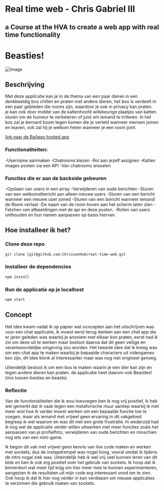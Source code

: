 # Real time web - Chris Gabriel III
## a Course at the HVA to create a web app with real time functionality

# Beasties!
![image](https://github.com/ChrisvanHvA/real-time-web/assets/90341211/6c31f2f7-5b62-41af-934e-b5c06a1fdff4)

## Beschrijving
Met deze applicatie kan je in de thema van een paar dieren in een denkbeeldig bos chillen en praten met andere dieren, het bos is verdeelt in een paar gebieden die rooms zijn, waardoor je ook in privacy kan praten.  
je kan ook door middel van de kattenhoofd willekeurige plaatjes van katten sturen om de humeur te verbeteren of juist om iemand te irriteren.
In het bos zal je bernard boom tegen komen die je verteld wanneer mensen joinen en leaven, ook zal hij je welkom heten wanneer je een room joint.


[link naar de Railway hosted app](https://real-time-web-production.up.railway.app/)


### Functionaliteiten:
-Username aanmaken
-Chatrooms kiezen 
-Rol aan jezelf assignen
-Katten images posten via een API
-Van chatrooms wisselen

### Functies die er aan de backside gebeuren
-Opslaan van users in een array
-Verwijderen van oude berichten
-Sturen van een welkomstbericht aan alleen nieuwe users
-Sturen van een bericht wanneer een nieuwe user joined
-Sturen van een bericht wanneer iemand de Room verlaat
-De naam van de room boven aan het scherm laten zien
-Fetchen van afbeeldingen met de api en deze posten.
-Rollen van users onthouden en hun namen aanpassen op basis hiervan.


## Hoe installeer ik het?

### Clone deze repo

```bash
git clone [git@github.com:ChrisvanHvA/real-time-web.git
```

### Installeer de dependencies

```bash
npm install
```

### Run de applicatie op je localhost
```bash
npm start
```

## Concept

Het idee kwam nadat ik op papier wat ocncepten aan het uitschrijven was voor een chat applicatie, ik moest eerst terug denken aan een chat app die er jaren geleden was waarbij je anoniem met elkaar kon praten, eerst had ik zin om deze uit te werken maar besloot daarna dat dit geen veilige en verantwoordelijke omgeving zou worden.
Het tweede idee dat ik kreeg was om een chat app te maken waarbij je bepaalde characters uit videogames kon zijn, dit idee klonk al interessanter maar was nog niet origineel genoeg.

Uitendelijk besloot ik om een bos te maken waarin je een dier kan zijn en tegen andere dieren kan praten.
de applicatie heet daarom ook Beasties! (mix tussen besties en beasts).


### Reflectie

Van de functionaliteiten die ik wou toevoegen ben ik nog vrij positief, ik heb wel gemerkt dat ik vaak tegen een metaforische muur aanliep waarbij ik niet meer wist hoe ik verder moest werken om een bepaalde functie toe te voegen, maar als iemand met vrijwel geen ervaring in dit vakgebied begreep ik wel waarom en was dit niet een grote frustratie.
In wederzijd had ik nog wel de applicatie verder willen uitwerken met meer functies zoals het aanpassen van je profielfoto, verwijderen van oude berichten en misschien nog iets van een mini-game.

Ik begon dit vak met vrijwel geen kennis van live code maken en werken met sockets, dus de instapdrempel was nogal hoog, vooral omdat ik tijdens de intro nogal ziek was.
Uiteindelijk heb ik wel vrij veel kunnen leren van dit blok en ben ik ook erg positief over het gebruik van sockets.
Ik hoop dat ik binnenkort wat meer tijd krijg om hier meer mee te kunnen experimenteren, aangezien ik de resultaten uit mijn code erg interessant vond om te zien.
Ook hoop ik dat ik hier nog verder in kan verdiepen om nieuwe applicaties te verzinnen die gebruik maken van sockets.
